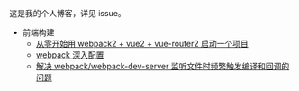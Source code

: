 这是我的个人博客，详见 issue。

+ 前端构建
  + [从零开始用 webpack2 + vue2 + vue-router2 启动一个项目](https://github.com/liuyuanyangscript/blog/issues/1)
  + [webpack 深入配置](https://github.com/liuyuanyangscript/blog/issues/2)
  + [解决 webpack/webpack-dev-server 监听文件时频繁触发编译和回调的问题](https://github.com/liuyuanyangscript/blog/issues/3)
